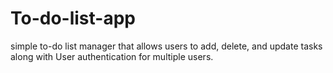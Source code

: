 # To-do-list-app
simple to-do list manager that allows users to add, delete, and update tasks along with User authentication for multiple users.
